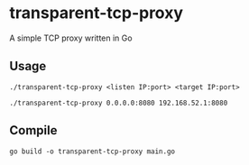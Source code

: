 # transparent-tcp-proxy

A simple TCP proxy written in Go

## Usage

```
./transparent-tcp-proxy <listen IP:port> <target IP:port>
```
```
./transparent-tcp-proxy 0.0.0.0:8080 192.168.52.1:8080
```

## Compile

```
go build -o transparent-tcp-proxy main.go
```
